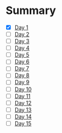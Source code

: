 # Summary
- [x] [Day 1](../Study-Memo/41-Day1.md)
- [ ] [Day 2](../Study-Memo/41-Day2.md)
- [ ] [Day 3](../Study-Memo/41-Day3.md)
- [ ] [Day 4](../Study-Memo/41-Day4.md)
- [ ] [Day 5](../Study-Memo/41-Day5.md)
- [ ] [Day 6](../Study-Memo/41-Day6.md)
- [ ] [Day 7](../Study-Memo/41-Day7.md)
- [ ] [Day 8](../Study-Memo/41-Day8.md)
- [ ] [Day 9](../Study-Memo/41-Day9.md)
- [ ] [Day 10](../Study-Memo/41-Day10.md)
- [ ] [Day 11](../Study-Memo/41-Day11.md)
- [ ] [Day 12](../Study-Memo/41-Day12.md)
- [ ] [Day 13](../Study-Memo/41-Day13.md)
- [ ] [Day 14](../Study-Memo/41-Day14.md)
- [ ] [Day 15](../Study-Memo/41-Day15.md)
